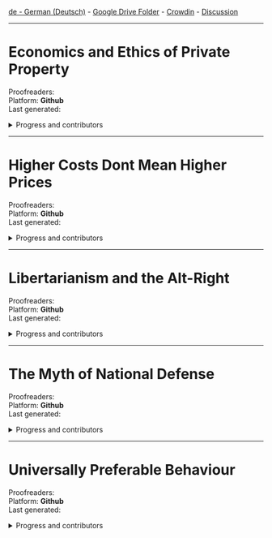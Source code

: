 
[de - German (Deutsch)](https://github.com/ancap-ch/from-en/tree/utopian/en) - [Google Drive Folder](https://drive.google.com/open?id=1ZJSmlffH0FgnlYXPbxbDHuPVM3JQtdUc) - [Crowdin](https://crowdin.com/project/ancap-ch/de) - [Discussion](https://DE.ancap.ch)

---

# Economics and Ethics of Private Property    
Proofreaders:   
Platform: **Github**  
Last generated:  

<details>
  <summary>Progress and contributors</summary>

| file name | translated | reviewed | words | translators | arbitrary | arbitrary |
| - | - | - | - | - | - | - |
| 01_pref2nd_ed.md | :o: | :x: |    210 | jmotip | | |
| 02_pref1st_ed.md | :o: | :x: |    400 | jmotip | | |
| 03_p01.md | :o: | :x: |    001 | jmotip | | |
| 03_p01_ch01_01.md | :o: | :x: | 4k 150 | jmotip | | |
| 03_p01_ch01_02.md | :o: | :x: | 4k 650 | jmotip | | |
| 03_p01_ch01_03.md | :o: | :x: | 3k 280 | jmotip | | |
| 03_p01_ch02_01.md | :o: | :x: | 3k 510 | jmotip | | |
| 03_p01_ch02_02.md | :o: | :x: | 2k 590 | jmotip | | |
| 03_p01_ch02_03.md | :o: | :x: | 3k 440 | jmotip | | |
| 03_p01_ch02_04.md | :o: | :x: | 3k 510 | jmotip | | |
| 03_p01_ch02_05.md | :o: | :x: | 3k 280 | jmotip | | |
| 03_p01_ch03_01.md | :o: | :x: | 2k 370 | jmotip | | |
| 03_p01_ch03_02.md | :o: | :x: | 2k 580 | jmotip | | |
| 03_p01_ch03_03.md | :o: | :x: | 2k 820 | jmotip | | |
| 03_p01_ch03_04.md | :o: | :x: | 3k 550 | jmotip | | |
| 03_p01_ch03_05.md | :o: | :x: | 3k 570 | jmotip | | |
| 03_p01_ch04_01.md | :o: | :x: | 4k 300 | jmotip | | |
| 03_p01_ch04_02.md | :o: | :x: | 4k 000 | jmotip | | |
| 03_p01_ch05_01.md | :o: | :x: | 2k 400 | jmotip | | |
| 03_p01_ch05_02.md | :o: | :x: | 3k 470 | jmotip | | |
| 03_p01_ch05_03.md | :o: | :x: | 3k 920 | jmotip | | |
| 03_p01_ch05_04.md | :o: | :x: | 2k 930 | jmotip | | |
| 03_p01_ch06_01.md | :o: | :x: | 2k 940 | jmotip | | |
| 03_p01_ch06_02.md | :o: | :x: | 4k 530 | jmotip | | |
| 03_p01_ch06_03.md | :o: | :x: | 3k 860 | jmotip | | |
| 03_p01_ch07_01.md | :o: | :x: | 2k 830 | jmotip | | |
| 03_p01_ch07_02.md | :o: | :x: | 3k 260 | jmotip | | |
| 03_p01_ch07_03.md | :o: | :x: | 2k 950 | jmotip | | |
| 03_p01_ch07_04.md | :o: | :x: | 2k 660 | jmotip | | |
| 03_p01_ch07_05.md | :o: | :x: | 3k 620 | jmotip | | |
| 03_p01_ch07_06.md | :o: | :x: | 3k 600 | jmotip | | |
| 03_p01_ch08.md | :o: | :x: | 2k 430 | jmotip | | |
| 03_p02.md | :o: | :x: |    001 | jmotip | | |
| 03_p02_ch09.md | :x: | :x: | 010 | | | |
| 03_p02_ch09_01.md | :x: | :x: | 400 | | | |
| 03_p02_ch09_02.md | :x: | :x: | 4k 490 | | | |
| 03_p02_ch09_03_01.md | :x: | :x: | 2k 720 | | | |
| 03_p02_ch09_03_02.md | :x: | :x: | 3k 050 | | | |
| 03_p02_ch09_04.md | :x: | :x: | 200 | | | |
| 03_p02_ch10.md | :x: | :x: | 3k 220 | | | |
| 03_p02_ch11.md | :x: | :x: | 10 | | | |
| 03_p02_ch11_1.md | :x: | :x: | 2k 430 | | | |
| 03_p02_ch11_2.md | :x: | :x: | 4k 290 | | | |
| 03_p02_ch11_3.md | :x: | :x: | 3k 200 | | | |
| 03_p02_ch12.md | :x: | :x: | 2k 890 | | | |
| 03_p02_ch13.md | :o: | :x: | 2k 560 | jmotip | | |
| 03_p02_ch14.md | :x: | :x: | 10 | | | |
| 03_p02_ch14_1.md | :x: | :x: | 2k 760 | | | |
| 03_p02_ch14_2.md | :x: | :x: | 4k 290 | | | |
| 03_p02_ch14_3.md | :x: | :x: | 4k 780 | | | |
| < more files to be added > | 

</details>



---

# Higher Costs Dont Mean Higher Prices    
Proofreaders:   
Platform: **Github**  
Last generated:  

<details>
  <summary>Progress and contributors</summary>

| file name | translated | reviewed | words | translators | arbitrary | arbitrary |
| - | - | - | - | - | - | - |
| essay.md | :o: | :x: | 1k 220 | jmotip | | | | |

</details>

---

# Libertarianism and the Alt-Right    
Proofreaders:   
Platform: **Github**  
Last generated:  

<details>
  <summary>Progress and contributors</summary>

| file name | translated | reviewed | words | translators | arbitrary | arbitrary |
| - | - | - | - | - | - | - |
| 01_speech.md | :o: | :x: | 7k 100 | jmotip | | | | |

</details>


---

# The Myth of National Defense    
Proofreaders:   
Platform: **Github**  
Last generated:  

<details>
  <summary>Progress and contributors</summary>

| file name | translated | reviewed | words | translators | arbitrary | arbitrary |
| - | - | - | - | - | - | - |
| intro.md | :o: | :x: | 5k 050 | jmotip | | | | |
| < more files to be added > | :x: | :x: |  | | | | | |

</details>


---

# Universally Preferable Behaviour    
Proofreaders:   
Platform: **Github**  
Last generated:  

<details>
  <summary>Progress and contributors</summary>

| file name | translated | reviewed | words | translators | arbitrary | arbitrary |
| - | - | - | - | - | - | - |
| p00_ch01_foreword.md | :x: | :x: | 2k 380 | | | | | |
| p00_ch02_intro.md | :x: | :x: | 3k 220 | | | | | |
| p01.md | :x: | :x: |    001 | | | | | |
| p01_ch01_a_framework.md | :x: | :x: | 1k 980 | | | | | |
| p01_ch02_internal.md | :x: | :x: |    540  | | | | | |
| p01_ch03_ethics.md | :x: | :x: | 1k 410 | | | | | |
| p01_ch04_pref.md | :x: | :x: | 2k 040 | | | | | |
| p01_ch05_01_univ.md | :x: | :x: | 1k 520 | | | | | |
| p01_ch05_02_univ.md | :x: | :x: | 3k 090 | | | | | |
| p01_ch06_upb.md | :x: | :x: | 2k 350 | | | | | |
| p01_ch07_init.md | :x: | :x: |    910 | | | | | |
| p01_ch08_lifeboat.md | :x: | :x: | 1k 500 | | | | | |
| p01_ch09_the_beast.md | :x: | :x: | 1k 190 | | | | | |
| p02.md | :x: | :x: |    001 | | | | | |
| p02_ch01_ethical_categories.md | :x: | :x: |    770 | | | | | |
| p02_ch02_.._rape.md | :x: | :x: | 3k 310 | | | | | |
| p02_ch03_.._murder.md | :x: | :x: | 1k 050 | | | | | |
| p02_ch04_.._theft.md | :x: | :x: | 3k 550 | | | | | |
| p02_ch05_.._fraud.md | :x: | :x: |    770 | | | | | |
| p02_ch06_.._lying.md | :x: | :x: |    500 | | | | | |
| p02_ch07_01_.._upb.md | :x: | :x: | 2k 400 | | | | | |
| p02_ch07_02_.._upb.md | :x: | :x: | 1k 110 | | | | | |
| p03.md | :x: | :x: |    001 | | | | | |
| p03_ch01_.._behaviour.md | :x: | :x: |    180 | | | | | |
| p03_ch02_.._revisited.md | :x: | :x: | 1k 200 | | | | | |
| p03_ch03_01_..existence.md | :x: | :x: | 3k 320 | | | | | |
| p03_ch03_02_..existence.md | :x: | :x: | 2k 780 | | | | | |
| p03_ch03_03_..existence.md | :x: | :x: | 2k 260 | | | | | |
| p03_ch04_additional_proofs.md | :x: | :x: |    480 | | | | | |
| p03_ch05_parallels.md | :x: | :x: | 1k 070 | | | | | |
| p04.md | :x: | :x: | 1k 260 | | | | | |
| p05_appendices.md | :x: | :x: |    880 | | | | | |

</details>


